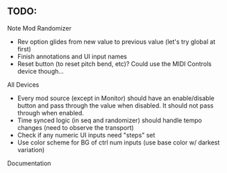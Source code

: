 ## TODO:
Note Mod Randomizer
* Rev option glides from new value to previous value (let's try global at first)
* Finish annotations and UI input names
* Reset button (to reset pitch bend, etc)? Could use the MIDI Controls device though...

All Devices
* Every mod source (except in Monitor) should have an enable/disable button and pass through the value when disabled. It should not pass through when enabled.
* Time synced logic (in seq and randomizer) should handle tempo changes (need to observe the transport)
* Check if any numeric UI inputs need "steps" set
* Use color scheme for BG of ctrl num inputs (use base color w/ darkest variation)

Documentation

